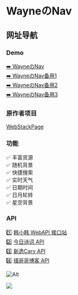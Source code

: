 <p>
<strong><h1>WayneのNav</h1></strong>
</p>

## 网址导航

### Demo

[➡️ WayneのNav](https://wnav.pages.dev)          
[➡️ WayneのNav备用1](https://wayne-nav.vercel.app)           
[➡️ WayneのNav备用2](https://nav.way3301.ggff.net)           
[➡️ WayneのNav备用3](https://nav.ccys.dpdns.org)          

### 原作者项目

[WebStackPage](https://github.com/WebStackPage/WebStackPage.github.io)

### 功能

✅ 丰富资源     
✅ 随机背景   
✅ 快捷搜索      
✅ 实时天气          
✅ 日期时间           
✅ 日月轮转     
✅ 星空背景     

### API

1️⃣ [韩小韩 WebAPI 接口站](https://api.vvhan.com/)     
2️⃣ [今日诗词 API](https://www.jinrishici.com/)     
3️⃣ [新逸Cary API](https://api.xinac.net/)    
4️⃣ [缙哥哥博客 API](https://www.dujin.org/3618.html)      

![Alt](https://repobeats.axiom.co/api/embed/c2e76567810bef1e9530a1d532a6e83385658d6e.svg "Repobeats analytics image")

<a title="Copyright" target="_blank" href="https://waynenet.pages.dev/"><img src="https://img.shields.io/badge/Copyright%20%C2%A9%202022--2025-Wayne-red"></a>